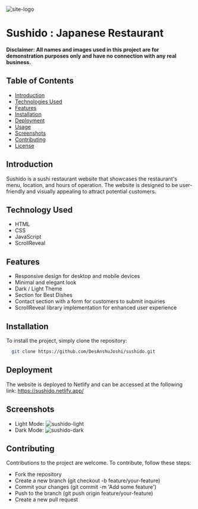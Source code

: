 
![site-logo](https://user-images.githubusercontent.com/126374769/224492003-3041a363-5983-47fe-9c90-7ca51f19d358.png)

# Sushido : Japanese Restaurant

**Disclaimer: All names and images used in this project are for demonstration purposes only and have no connection with any real business.**
## Table of Contents

- [Introduction](#introduction)
- [Technologies Used](#technologies-used)
- [Features](#features)
- [Installation](#installation)
- [Deployment](#deployment)
- [Usage](#usage)
- [Screenshots](#screenshots)
- [Contributing](#contributing)
- [License](#license)
## Introduction

Sushido is a sushi restaurant website that showcases the restaurant's menu, location, and hours of operation. The website is designed to be user-friendly and visually appealing to attract potential customers.
## Technology Used

- HTML
- CSS
- JavaScript
- ScrollReveal
## Features

- Responsive design for desktop and mobile devices
- Minimal and elegant look
- Dark / Light Theme 
- Section for Best Dishes
- Contact section with a form for customers to submit inquiries
- ScrollReveal library implementation for enhanced user experience
## Installation

To install the project, simply clone the repository:

```sh
  git clone https://github.com/DesAnshuJoshi/sushido.git

```
    
## Deployment

The website is deployed to Netlify and can be accessed at the following link: https://sushido.netlify.app/

## Screenshots
- Light Mode: ![sushido-light](https://user-images.githubusercontent.com/126374769/224492077-e1339d31-a1d8-4056-baf2-59bec9518d2d.png)
- Dark Mode: ![sushido-dark](https://user-images.githubusercontent.com/126374769/224492087-35e97157-347c-48c5-a132-fe43550c5448.png)



## Contributing

Contributions to the project are welcome. To contribute, follow these steps:

- Fork the repository
- Create a new branch (git checkout -b feature/your-feature)
- Commit your changes (git commit -m 'Add some feature')
- Push to the branch (git push origin feature/your-feature)
- Create a new pull request


